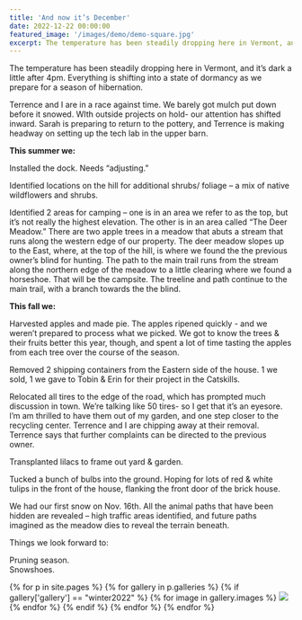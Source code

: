 ```yaml
---
title: 'And now it’s December'
date: 2022-12-22 00:00:00
featured_image: '/images/demo/demo-square.jpg'
excerpt: The temperature has been steadily dropping here in Vermont, and it’s dark a little after 4pm. Everything is shifting into a state of dormancy as we prepare for a season of hibernation.
---
```


The temperature has been steadily dropping here in Vermont, and it’s dark a little after 4pm. Everything is shifting into a state of dormancy as we prepare for a season of hibernation.

Terrence and I are in a race against time. We barely got mulch put down before it snowed. WIth outside projects on hold- our attention has shifted inward. Sarah is preparing to return to the pottery, and Terrence is making headway on setting up the tech lab in the upper barn.

**This summer we:**

Installed the dock. Needs “adjusting.”

Identified locations on the hill for additional shrubs/ foliage – a mix of native wildflowers and shrubs.

Identified 2 areas for camping – one is in an area we refer to as the top, but it’s not really the highest elevation. The other is in an area called “The Deer Meadow.”  There are two apple trees in a meadow that abuts a stream that runs along the western edge of our property.
The deer meadow slopes up to the East, where, at the top of the hill, is where we found the the previous owner’s blind for hunting.
The path to the main trail runs from the stream along the northern edge of the meadow to a little clearing where we found a horseshoe. That will be the campsite.
The treeline and path continue to the main trail, with a branch towards the the blind.

**This fall we:**

Harvested apples and made pie. The apples ripened quickly - and we weren’t prepared to process what we picked. We got to know the trees & their fruits better this year, though, and spent a lot of time tasting the apples from each tree over the course of the season.

Removed 2 shipping containers from the Eastern side of the house. 1 we sold, 1 we gave to Tobin & Erin for their project in the Catskills.

Relocated all tires to the edge of the road, which has prompted much discussion in town. We’re talking like 50 tires- so I get that it’s an eyesore. l’m am thrilled to have them out of my garden, and one step closer to the recycling center. Terrence and I are chipping away at their removal.
Terrence says that further complaints can be directed to the previous owner.

Transplanted lilacs to frame out yard & garden.

Tucked a bunch of bulbs into the ground. Hoping for lots of red & white tulips in the front of the house, flanking the front door of the brick house.

We had our first snow on Nov. 16th. All the animal paths that have been hidden are revealed – high traffic areas identified, and future paths imagined as the meadow dies to reveal the terrain beneath.

Things we look forward to:

Pruning season. \
Snowshoes.

<div class="gallery" data-columns="3">
{% for p in site.pages %}
    {% for gallery in p.galleries %}
    {% if gallery['gallery'] == "winter2022" %}
            {% for image in gallery.images %}
                <a href="/{{ site.gallery.dir }}/{{ gallery['gallery'] }}/{{ image.src }}"
                    data-pswp-width="{{ image.display_dimensions.width }}"
                    data-pswp-height="{{ image.display_dimensions.height }}"
                    ><img src="/{{ site.gallery.dir }}/{{ gallery['gallery'] }}/thumbs/{{ image.src }}" /></a>
            {% endfor %}
        {% endif %}
    {% endfor %}
{% endfor %}
</div>

